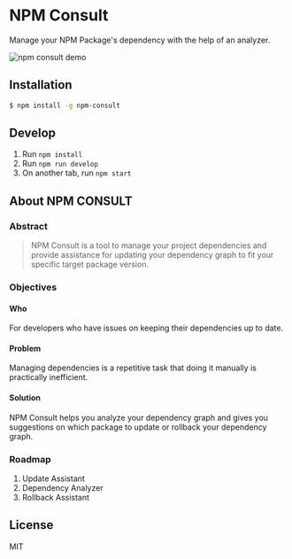 # NPM Consult

Manage your NPM Package's dependency with the help of an analyzer.

![npm consult demo](https://github.com/rromadhoni/npm-consult/raw/master/consult-demo.gif "npm consult demo")

## Installation

```sh
$ npm install -g npm-consult
```

## Develop

1. Run `npm install`
2. Run `npm run develop`
3. On another tab, run `npm start`

## About NPM CONSULT

### Abstract

> NPM Consult is a tool to manage your project dependencies and provide assistance for updating
your dependency graph to fit your specific  target package version.

### Objectives

#### Who

For developers who have issues on keeping their dependencies up to date.

#### Problem

Managing dependencies is a repetitive task that doing it manually is practically inefficient.

#### Solution

NPM Consult helps you analyze your dependency graph and gives you suggestions on which package
to update or rollback your dependency graph.

### Roadmap

1. Update Assistant
2. Dependency Analyzer
3. Rollback Assistant

## License

MIT
